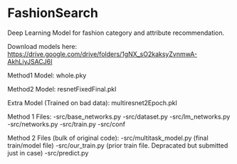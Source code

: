 # FashionSearch
Deep Learning Model for fashion category and attribute recommendation.

Download models here: https://drive.google.com/drive/folders/1gNX_sO2kaksyZvnmwA-AkhLiyJSACJ6I

Method1 Model: whole.pky 

Method2 Model: resnetFixedFinal.pkl

Extra Model (Trained on bad data): multiresnet2Epoch.pkl

Method 1 Files:
-src/base_networks.py
-src/dataset.py
-src/lm_networks.py
-src/networks.py
-src/train.py
-src/conf

Method 2 Files (bulk of original code):
-src/multitask_model.py (final train/model file)
-src/our_train.py (prior train file. Depracated but submitted just in case)
-src/predict.py
